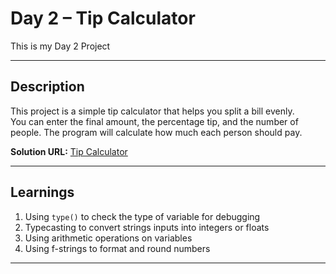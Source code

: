 # Day 2 – Tip Calculator

This is my Day 2 Project

---

## Description

This project is a simple tip calculator that helps you split a bill evenly.  
You can enter the final amount, the percentage tip, and the number of people. The program will calculate how much each person should pay.  

**Solution URL:** [Tip Calculator](main.py)

---

## Learnings

1. Using `type()` to check the type of variable for debugging
2. Typecasting to convert strings inputs into integers or floats
3. Using arithmetic operations on variables
4. Using f-strings to format and round numbers

---
